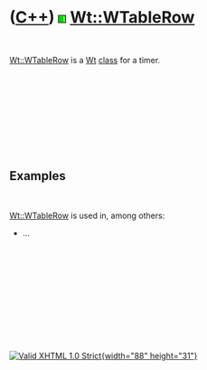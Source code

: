 



 

 

 

 

 

([C++](Cpp.htm)) ![Wt](PicWt.png) [Wt::WTableRow](CppWTableRow.htm)
===================================================================

 

[Wt::WTableRow](CppWTableRow.htm) is a [Wt](CppWt.htm)
[class](CppClass.htm) for a timer.

 

 

 

 

 

Examples
--------

 

[Wt::WTableRow](CppWTableRow.htm) is used in, among others:

-   ...

 

 

 

 

 





 

[![Valid XHTML 1.0 Strict](valid-xhtml10.png){width="88"
height="31"}](http://validator.w3.org/check?uri=referer)
